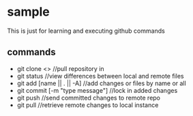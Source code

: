 # sample

This is just for learning and executing github commands

## commands 

* git clone <<url>> 				//pull repository in
* git status 						//view differences between local and remote files
* git add [name || . || -A]		//add changes or files by name or all
* git commit [-m "type message"]	//lock in added changes
* git push 						//send committed changes to remote repo
* git pull 						//retrieve remote changes to local instance

